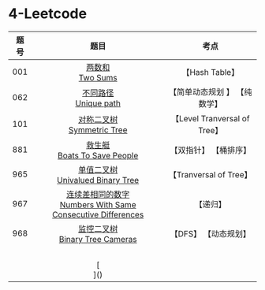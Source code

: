 # 4-Leetcode

| 题号 |                             题目                             |             考点             |
| :--: | :----------------------------------------------------------: | :--------------------------: |
| 001  |              [两数和<br>Two Sums](srcs/001.md)               |        【Hash Table】        |
| 062  |            [不同路径<br>Unique path](srcs/062.md)            | 【简单动态规划 】 【纯数学】 |
| 101  |         [对称二叉树<br>Symmetric Tree](srcs/101.md)          | 【Level Tranversal of Tree】 |
| 881  |        [救生艇<br>Boats To Save People](srcs/881.md)         |    【双指针】 【桶排序】     |
| 965  |      [单值二叉树<br>Univalued Binary Tree](srcs/965.md)      |    【Tranversal of Tree】    |
| 967  | [连续差相同的数字<br>Numbers With Same Consecutive Differences](srcs/967.md) |           【递归】           |
| 968  |       [监控二叉树<br>Binary Tree Cameras](srcs/968.md)       |     【DFS】 【动态规划】     |
|      |                       [<br>](srcs/.md)                       |                              |
|      |                    [[<br/>](srcs/.md)]()                     |                              |

